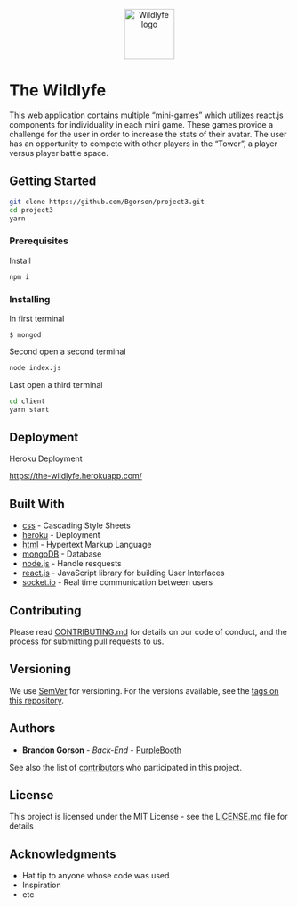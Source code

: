 
<p align="center"><a href="https://github.com/Bgorson/project3/blob/develop/client/public/favicon.png"><img src="https://github.com/Bgorson/project3/blob/develop/client/public/favicon.png" title="Wildlyfe" alt="Wildlyfe logo" width="90"></a></p>

# The Wildlyfe

This web application contains multiple “mini-games” which utilizes react.js components for individuality in each mini game. These games provide a challenge for the user in order to increase the stats of their avatar. The user has an opportunity to compete with other players in the “Tower”, a player versus player battle space.

## Getting Started


```bash
git clone https://github.com/Bgorson/project3.git
cd project3
yarn
```

### Prerequisites

Install

```
npm i
```

### Installing

In  first terminal

```
$ mongod
```

Second open a second terminal
```bash
node index.js
```

Last open a third terminal

```bash
cd client
yarn start
```



## Deployment

Heroku Deployment

https://the-wildlyfe.herokuapp.com/

## Built With

* [css](https://developer.mozilla.org/en-US/docs/Web/CSS) - Cascading Style Sheets
* [heroku](https://www.heroku.com/home) - Deployment
* [html](https://developer.mozilla.org/en-US/docs/Web/HTML) - Hypertext Markup Language
* [mongoDB](https://www.mongodb.com/) - Database
* [node.js](https://nodejs.org/en/) - Handle resquests
* [react.js](https://reactjs.org/) -  JavaScript library for building User Interfaces
* [socket.io](https://socket.io/) - Real time communication between users



## Contributing

Please read [CONTRIBUTING.md](https://gist.github.com/PurpleBooth/b24679402957c63ec426) for details on our code of conduct, and the process for submitting pull requests to us.

## Versioning

We use [SemVer](http://semver.org/) for versioning. For the versions available, see the [tags on this repository](https://github.com/your/project/tags). 

## Authors

* **Brandon Gorson** - *Back-End* - [PurpleBooth](https://github.com/PurpleBooth)

See also the list of [contributors](https://github.com/your/project/contributors) who participated in this project.

## License

This project is licensed under the MIT License - see the [LICENSE.md](LICENSE.md) file for details

## Acknowledgments

* Hat tip to anyone whose code was used
* Inspiration
* etc
